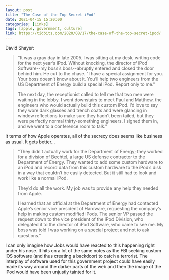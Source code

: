 ```yaml
---
layout: post
title: "The Case of the Top Secret iPod"
date: 2021-04-15 15:20:00
categories: [Links]
tags: [apple, government, culture]
link: https://tidbits.com/2020/08/17/the-case-of-the-top-secret-ipod/
---
```


David Shayer:

>"It was a gray day in late 2005. I was sitting at my desk, writing code for the next year’s iPod. Without knocking, the director of iPod Software--my boss’s boss--abruptly entered and closed the door behind him. He cut to the chase. "I have a special assignment for you. Your boss doesn’t know about it. You’ll help two engineers from the US Department of Energy build a special iPod. Report only to me."
>
>The next day, the receptionist called to tell me that two men were waiting in the lobby. I went downstairs to meet Paul and Matthew, the engineers who would actually build this custom iPod. I’d love to say they wore dark glasses and trench coats and were glancing in window reflections to make sure they hadn’t been tailed, but they were perfectly normal thirty-something engineers. I signed them in, and we went to a conference room to talk."

It terms of how Apple operates, all of the secrecy does seems like business as usual. It gets better...

>"They didn’t actually work for the Department of Energy; they worked for a division of Bechtel, a large US defense contractor to the Department of Energy. They wanted to add some custom hardware to an iPod and record data from this custom hardware to the iPod’s disk in a way that couldn’t be easily detected. But it still had to look and work like a normal iPod.
>
>They’d do all the work. My job was to provide any help they needed from Apple.
>
>I learned that an official at the Department of Energy had contacted Apple’s senior vice president of Hardware, requesting the company’s help in making custom modified iPods. The senior VP passed the request down to the vice president of the iPod Division, who delegated it to the director of iPod Software, who came to see me. My boss was told I was working on a special project and not to ask questions."

I can only imagine how Jobs would have reacted to this happening right under his nose. It hits on a lot of the same notes as the FBI seeking custom iOS software (and thus creating a backdoor) to catch a terrorist. The interplay of software used for this government project could have easily made its way around the darker parts of the web and then the image of the iPod would have been unjustly tainted for it.
